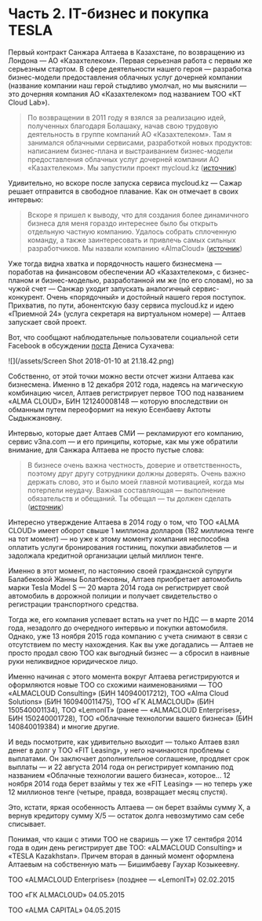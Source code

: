 # Часть 2. IT-бизнес и покупка TESLA

Первый контракт Санжара Алтаева в Казахстане, по возвращению из Лондона — АО «Казахтелеком». Первая серьезная работа с первым же серьезным стартом. В сфере деятельности нашего героя — разработка бизнес-модели предоставления облачных услуг дочерней компании \(название компании наш герой стыдливо умолчал, но мы выяснили — это дочерняя компания  АО «Казахтелеком» под названием ТОО «KT Cloud Lab»\).

> По возвращении в 2011 году я взялся за реализацию идей, полученных благодаря Болашаку, начав свою трудовую деятельность в группе компаний АО «Казахтелеком». Там я занимался облачными сервисами, разработкой новых продуктов: написанием бизнес-плана и выстраиванием бизнес-модели предоставления облачных услуг дочерней компании АО «Казахтелеком». Мы запустили проект mycloud.kz \([источник](https://vlast.kz/avtory/sanzhar_altaev-5576.html)\)

Удивительно, но вскоре после запуска сервиса mycloud.kz — Сажар решает отправится в свободное плавание. Как он отмечает в своих интервью:

> Вскоре я пришел к выводу, что для создания более динамичного бизнеса для меня гораздо интереснее было бы открыть отдельную частную компанию. Удалось собрать сплоченную команду, а также заинтересовать и привлечь самых сильных разработчиков. Мы назвали компанию «AlmaCloud» \([источник](https://vlast.kz/avtory/sanzhar_altaev-5576.html)\)

Уже тогда видна хватка и порядочность нашего бизнесмена — поработав на финансовом обеспечении АО «Казахтелеком», с бизнес-планом и бизнес-моделью, разработанной им же \(по его словам\), но за чужой счет — Санжар уходит запускать аналогичный сервис-конкурент. Очень «порядочный» и достойный нашего героя поступок. Прихватив, по пути, абонентскую базу сервиса mycloud.kz и идею «Приемной 24» \(услуга секретаря на виртуальном номере\) — Алтаев запускает свой проект.

Вот, что сообщают наблюдательные пользователи социальной сети Facebook в обсуждении [поста](https://www.facebook.com/denis.suhachev/posts/1600248033370766) Дениса Сухачева:

![](/assets/Screen Shot 2018-01-10 at 21.18.42.png)

Собственно, от этой точки можно вести отсчет жизни Алтаева как бизнесмена. Именно в 12 декабря 2012 года, надеясь на магическую комбинацию чисел, Алтаев регистрирует первое ТОО  под названием «ALMA CLOUD», БИН 121240008148 — которую впоследствии он обманным путем переоформит на некую Есенбаеву Актоты Сыдыкжановну.

Интервью, которые дает Алтаев СМИ — рекламируют его компанию, сервис v3na.com — и его принципы, которые, как мы уже обратили внимание, для Санжара Алтаева не просто пустые слова:

> В бизнесе очень важна честность, доверие и ответственность, поэтому друг другу сотрудники должны доверять. Очень важно держать слово, это и было моей главной мотивацией, когда мы потерпели неудачу. Важная составляющая — выполнение обязательств и обещаний. Ты обещал — ты должен сделать \([источник](https://vlast.kz/avtory/sanzhar_altaev-5576.html)\)

Интересно утверждение Алтаева в 2014 году о том, что ТОО «ALMA CLOUD» имеет оборот свыше 1 миллиона долларов \(182 миллиона тенге на тот момент\) — но уже к этому моменту компания неспособна оплатить услуги бронирования гостиниц, покупки авиабилетов — и задолжала кредитной организации целый миллион тенге.

Именно в этот момент, по настоянию своей гражданской супруги Балабековой Жанны Болатбековны, Алтаев приобретает автомобиль марки Tesla Model S — 20 марта 2014 года он регистрирует свой автомобиль в дорожной полиции и получает свидетельство о регистрации транспортного средства.

Тогда же, его компания успевает встать на учет по НДС — в марте 2014 года, незадолго до очередного интервью и покупки автомобиля. Однако, уже 13 ноября 2015 года компанию с учета снимают в связи с отсутствием по месту нахождения. Как вы уже догадались — Алтаев не просто продал свою ТОО как выгодный бизнес — а сбросил в наивные руки неликвидное юридическое лицо.

Именно начиная с этого момента вокруг Алтаева регистрируются и оформляются новые ТОО со схожими наименованиями — ТОО «ALMACLOUD Consulting» \(БИН 140940017212\), ТОО «Alma Cloud Solutions» \(БИН 160940011475\), ТОО «ГК ALMACLOUD» \(БИН 150540001134\), ТОО «LemonIT» \(ранее — «ALMACLOUD Enterprises», БИН 150240001728\), ТОО «Облачные технологии вашего бизнеса» \(БИН 140840019384\) и многие другие.

И ведь посмотрите, как удивительно выходит — только Алтаев взял денег в долг у ТОО «FIT Leasing», у него начинаются проблемы с выплатами. Он заключает дополнительное соглашение, продляет срок выплаты  — и 22 августа 2014 года он регистрирует компанию под названием «Облачные технологии вашего бизнеса», которое... 12 ноября 2014 года берет взаймы у тех же «FIT Leasing» — но теперь уже 12 миллионов тенге \(четыре, правда, возвращает месяц спустя\).

Это, кстати, яркая особенность Алтаева — он берет взаймы сумму X, а вернув кредитору сумму X/5 — остаток долга невозмутимо сам себе списывает.

Понимая, что каши с этими ТОО не сваришь — уже 17 сентября 2014 года в один день регистрирует две ТОО: «ALMACLOUD Consulting» и «TESLA Kazakhstan». Причем вторая в данный момент оформлена Алтаевым на собственную мать — Бишимбаеву Гаухар Козыкеевну.

ТОО «ALMACLOUD Enterprises» \(позднее — «LemonIT»\) 02.02.2015

ТОО «ГК ALMACLOUD» 04.05.2015

ТОО «ALMA CAPITAL» 04.05.2015

```

```



